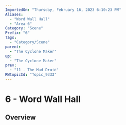 ```yaml
---
ImportedOn: "Thursday, February 16, 2023 6:10:23 PM"
Aliases:
  - "Word Wall Hall"
  - "Area 6"
Category: "Scene"
Prefix: "6"
Tags:
  - "Category/Scene"
parent:
  - "The Cyclone Maker"
up:
  - "The Cyclone Maker"
prev:
  - "11 - The Mad Druid"
RWtopicId: "Topic_9333"
---
```

# 6 - Word Wall Hall
## Overview
